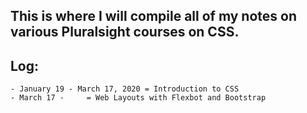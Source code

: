 ## This is where I will compile all of my notes on various Pluralsight courses on CSS.

## Log:
	- January 19 - March 17, 2020 = Introduction to CSS
	- March 17 -     = Web Layouts with Flexbot and Bootstrap